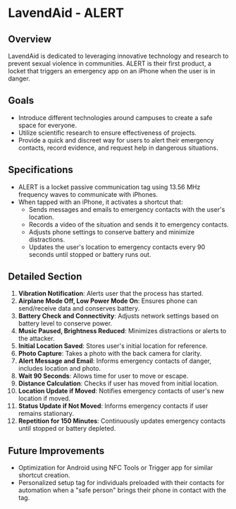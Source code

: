 # LavendAid - ALERT

## Overview
LavendAid is dedicated to leveraging innovative technology and research to prevent sexual violence in communities. ALERT is their first product, a locket that triggers an emergency app on an iPhone when the user is in danger.

## Goals
- Introduce different technologies around campuses to create a safe space for everyone.
- Utilize scientific research to ensure effectiveness of projects.
- Provide a quick and discreet way for users to alert their emergency contacts, record evidence, and request help in dangerous situations.

## Specifications
- ALERT is a locket passive communication tag using 13.56 MHz frequency waves to communicate with iPhones.
- When tapped with an iPhone, it activates a shortcut that:
  - Sends messages and emails to emergency contacts with the user's location.
  - Records a video of the situation and sends it to emergency contacts.
  - Adjusts phone settings to conserve battery and minimize distractions.
  - Updates the user's location to emergency contacts every 90 seconds until stopped or battery runs out.

## Detailed Section
1. **Vibration Notification**: Alerts user that the process has started.
2. **Airplane Mode Off, Low Power Mode On**: Ensures phone can send/receive data and conserves battery.
3. **Battery Check and Connectivity**: Adjusts network settings based on battery level to conserve power.
4. **Music Paused, Brightness Reduced**: Minimizes distractions or alerts to the attacker.
5. **Initial Location Saved**: Stores user's initial location for reference.
6. **Photo Capture**: Takes a photo with the back camera for clarity.
7. **Alert Message and Email**: Informs emergency contacts of danger, includes location and photo.
8. **Wait 90 Seconds**: Allows time for user to move or escape.
9. **Distance Calculation**: Checks if user has moved from initial location.
10. **Location Update if Moved**: Notifies emergency contacts of user's new location if moved.
11. **Status Update if Not Moved**: Informs emergency contacts if user remains stationary.
12. **Repetition for 150 Minutes**: Continuously updates emergency contacts until stopped or battery depleted.

## Future Improvements
- Optimization for Android using NFC Tools or Trigger app for similar shortcut creation.
- Personalized setup tag for individuals preloaded with their contacts for automation when a "safe person" brings their phone in contact with the tag.

